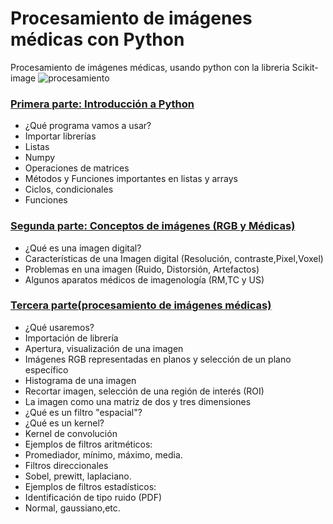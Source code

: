 # Procesamiento de imágenes médicas con Python
Procesamiento de imágenes médicas, usando python con la libreria Scikit-image
![procesamiento](https://user-images.githubusercontent.com/98423341/151860295-b96dd6fe-d044-4890-9c4c-0a18bfd4553b.jpg)


### [Primera parte: Introducción a Python](https://github.com/RocaBilly/Procesamiento-de-im-genes-m-dicas-con-Python/tree/Primera-parte-Introducci%C3%B3n-a-Python)
- ¿Qué programa vamos a usar?
- Importar librerías 
- Listas
- Numpy
- Operaciones de matrices
- Métodos y Funciones importantes en listas y arrays
- Ciclos, condicionales
- Funciones 
### [Segunda parte: Conceptos de imágenes (RGB y Médicas)](https://github.com/RocaBilly/Procesamiento-de-im-genes-m-dicas-con-Python/tree/conceptos-de-im%C3%A1genes)
- ¿Qué es una imagen digital?
- Características de una Imagen digital (Resolución, contraste,Pixel,Voxel)
- Problemas en una imagen (Ruido, Distorsión, Artefactos)
- Algunos aparatos médicos de imagenología (RM,TC y US) 
### [Tercera parte(procesamiento de imágenes médicas)](https://github.com/RocaBilly/Procesamiento-de-im-genes-m-dicas-con-Python/tree/procesamiento-de-im%C3%A1genes-medicas)
- ¿Qué usaremos?
- Importación de librería 
- Apertura, visualización de una imagen
- Imágenes RGB representadas en planos y selección de un plano específico
- Histograma de una imagen
- Recortar imagen, selección de una región de interés (ROI)
- La imagen como una matriz de dos y tres dimensiones
- ¿Qué es un filtro "espacial"?
- ¿Qué es un kernel?
- Kernel de convolución
- Ejemplos de filtros aritméticos:
- Promediador, mínimo, máximo, media.
- Filtros direccionales
- Sobel, prewitt, laplaciano.
- Ejemplos de filtros estadísticos:
- Identificación de tipo ruido (PDF)
- Normal, gaussiano,etc.


